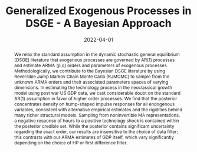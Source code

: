 ---
title: Generalized Exogenous Processes in DSGE - A Bayesian Approach
authors:
- admin
- Daniel Neuhoff
date: '2022-04-01'
publishDate: '2022-04-01'
publication_types:
- article
publication: 'IMFS Working Paper Series'
doi: ''
abstract: We relax the standard assumption in the dynamic stochastic general equilibrium (DSGE) literature that exogenous processes are governed by AR(1) processes and estimate ARMA (p,q) orders and parameters of exogenous processes.  Methodologically, we contribute to the Bayesian DSGE literature by using Reversible Jump Markov Chain Monte Carlo (RJMCMC) to sample from the unknown ARMA orders and their associated parameters spaces of varying dimensions. In estimating the technology process in the neoclassical growth model using post war US GDP data, we cast considerable doubt on the standard AR(1) assumption in favor of higher order processes. We find that the posterior concentrates density on hump-shaped impulse responses for all endogenous variables, consistent with alternative empirical estimates and the rigidities behind many richer structural models. Sampling from noninvertible MA representations, a negative response of hours to a positive technology shock is contained within the posterior credible set. While the posterior contains significant uncertainty regarding the exact order, our results are insensitive to the choice of data filter; this contrasts with our ARMA estimates of GDP itself, which vary significantly depending on the choice of HP or first difference filter.
tags:
- Bayesian analysis
- DSGE
- ARMA
- Reversible Jump Markov Chain Monte Carlo


links:
- name: IMFS Working Paper
  url: https://www.imfs-frankfurt.de/en/research/imfs-working-papers/details.html?tx_mmpublications_publicationsdetail%5Bcontroller%5D=Publication&tx_mmpublications_publicationsdetail%5Bpublication%5D=310&cHash=d5bac20ceab7c2851cf170f2a12e9a79
url_pdf: https://www.dropbox.com/scl/fi/74d9l1rpcrj6p0n5gtbha/dsge_varma.pdf?rlkey=fppb4adpa645c2dibhhh50jko&dl=0
url_code: 'https://github.com/AlexMeyer-Gohde/Bayesian-VARMA-Estimation'
url_slides: https://www.dropbox.com/scl/fi/w9voc5ifzkvo1io8dgheb/Dynare_2015.pdf?rlkey=6yuy1qdp6um88exqibnky3ie5&dl=1

---